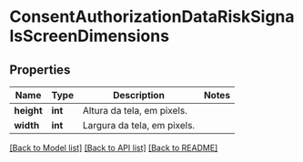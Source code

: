 # ConsentAuthorizationDataRiskSignalsScreenDimensions

## Properties
Name | Type | Description | Notes
------------ | ------------- | ------------- | -------------
**height** | **int** | Altura da tela, em pixels. | 
**width** | **int** | Largura da tela, em pixels. | 

[[Back to Model list]](../README.md#documentation-for-models) [[Back to API list]](../README.md#documentation-for-api-endpoints) [[Back to README]](../README.md)

